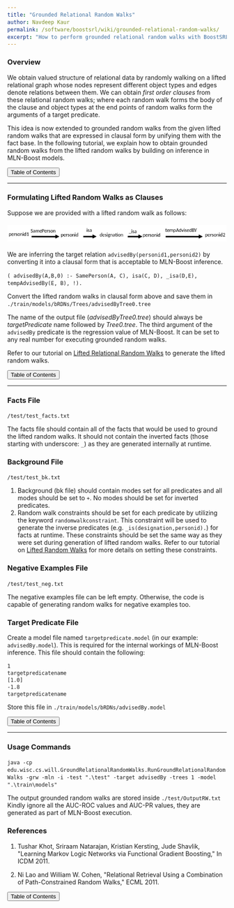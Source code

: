 ```yaml
---
title: "Grounded Relational Random Walks"
author: Navdeep Kaur
permalink: /software/boostsrl/wiki/grounded-relational-random-walks/
excerpt: "How to perform grounded relational random walks with BoostSRL."
---
```


### Overview

We obtain valued structure of relational data by randomly walking on a lifted relational graph whose nodes represent different object types and edges denote relations between them. We can obtain _first order clauses_ from these relational random walks; where each random walk forms the body of the clause and object types at the end points of random walks form the arguments of a target predicate.

This idea is now extended to grounded random walks from the given lifted random walks that are expressed in clausal form by unifying them with the fact base. In the following tutorial, we explain how to obtain grounded random walks from the lifted random walks by building on inference in MLN-Boost models.

<button class="btn btn--primary btn--large" onclick="topOfPage()">Table of Contents</button>

---

### Formulating Lifted Random Walks as Clauses

Suppose we are provided with a lifted random walk as follows:

<img src="https://raw.githubusercontent.com/boost-starai/BoostSRL-Misc/master/Images/liftedrandomwalkExample.png" style="display: block; margin: auto; padding-bottom: 0.4em; padding-top: 0.4em;"/>

We are inferring the target relation `advisedBy(personid1,personid2)` by converting it into a clausal form that is acceptable to MLN-Boost inference.

`( advisedBy(A,B,0) :- SamePerson(A, C), isa(C, D), _isa(D,E), tempAdvisedBy(E, B), !).`

Convert the lifted random walks in clausal form above and save them in `./train/models/bRDNs/Trees/advisedByTree0.tree`

The name of the output file (*advisedByTree0.tree*) should always be *targetPredicate* name followed by *Tree0.tree*. The third argument of the `advisedBy` predicate is the regression value of MLN-Boost. It can be set to any real number for executing grounded random walks.

Refer to our tutorial on [Lifted Relational Random Walks](Lifted-Relational-Random-Walks) to generate the lifted random walks.

<button class="btn btn--primary btn--large" onclick="topOfPage()">Table of Contents</button>

---

### Facts File

`/test/test_facts.txt`

The facts file should contain all of the facts that would be used to ground the lifted random walks. It should not contain the inverted facts (those starting with underscore: `_`) as they are generated internally at runtime.

### Background File

`/test/test_bk.txt`

1. Background (bk file) should contain modes set for all predicates and all modes should be set to `+`. No modes should be set for inverted predicates.
2. Random walk constraints should be set for each predicate by utilizing the keyword `randomwalkconstraint`. This constraint will be used to generate the inverse predicates (e.g. `_is(designation,personid).`) for facts at runtime. These constraints should be set the same way as they were set during generation of lifted random walks. Refer to our tutorial on [Lifted Random Walks](Lifted-Relational-Random-Walks) for more details on setting these constraints.

### Negative Examples File

`/test/test_neg.txt`

The negative examples file can be left empty. Otherwise, the code is capable of generating random walks for negative examples too.

### Target Predicate File

Create a model file named `targetpredicate.model` (in our example: `advisedBy.model`). This is required for the internal workings of MLN-Boost inference. This file should contain the following:

```
1
targetpredicatename
[1.0]
-1.8
targetpredicatename
```

Store this file in `./train/models/bRDNs/advisedBy.model`

<button class="btn btn--primary btn--large" onclick="topOfPage()">Table of Contents</button>

---

### Usage Commands

`java -cp edu.wisc.cs.will.GroundRelationalRandomWalks.RunGroundRelationalRandomWalks -grw -mln -i -test ".\test" -target advisedBy -trees 1 -model ".\train\models"`

The output grounded random walks are stored inside `./test/OutputRW.txt` Kindly ignore all the AUC-ROC values and AUC-PR values, they are generated as part of MLN-Boost execution.

### References

1. Tushar Khot, Sriraam Natarajan, Kristian Kersting, Jude Shavlik, "Learning Markov Logic Networks via Functional Gradient Boosting," In ICDM 2011.

2. Ni Lao and William W. Cohen, "Relational Retrieval Using a Combination of Path-Constrained Random Walks," ECML 2011.

<button class="btn btn--primary btn--large" onclick="topOfPage()">Table of Contents</button>

<script>
function topOfPage() {
    $('html, body').animate({ scrollTop: 0 }, 'fast');
}
</script>
